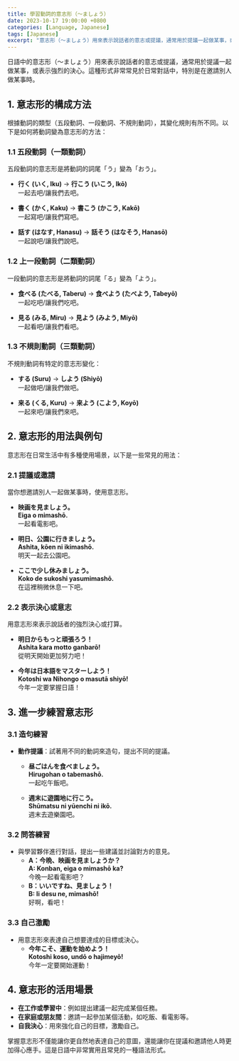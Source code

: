 ```yaml
---
title: 學習動詞的意志形（〜ましょう）
date: 2023-10-17 19:00:00 +0800
categories: [Language, Japanese]
tags: [Japanese] 
excerpt: "意志形（〜ましょう）用來表示說話者的意志或提議，通常用於提議一起做某事，或表示強烈的決心"
---
```


日語中的意志形（〜ましょう）用來表示說話者的意志或提議，通常用於提議一起做某事，或表示強烈的決心。這種形式非常常見於日常對話中，特別是在邀請別人做某事時。

## **1. 意志形的構成方法**

根據動詞的類型（五段動詞、一段動詞、不規則動詞），其變化規則有所不同。以下是如何將動詞變為意志形的方法：

### **1.1 五段動詞（一類動詞）**
五段動詞的意志形是將動詞的詞尾「う」變為「おう」。
- **行く (いく, Iku)** → **行こう (いこう, Ikō)**  
  一起去吧/讓我們去吧。

- **書く (かく, Kaku)** → **書こう (かこう, Kakō)**  
  一起寫吧/讓我們寫吧。

- **話す (はなす, Hanasu)** → **話そう (はなそう, Hanasō)**  
  一起說吧/讓我們說吧。

### **1.2 上一段動詞（二類動詞）**
一段動詞的意志形是將動詞的詞尾「る」變為「よう」。
- **食べる (たべる, Taberu)** → **食べよう (たべよう, Tabeyō)**  
  一起吃吧/讓我們吃吧。

- **見る (みる, Miru)** → **見よう (みよう, Miyō)**  
  一起看吧/讓我們看吧。

### **1.3 不規則動詞（三類動詞）**
不規則動詞有特定的意志形變化：
- **する (Suru)** → **しよう (Shiyō)**  
  一起做吧/讓我們做吧。

- **来る (くる, Kuru)** → **来よう (こよう, Koyō)**  
  一起來吧/讓我們來吧。

## **2. 意志形的用法與例句**

意志形在日常生活中有多種使用場景，以下是一些常見的用法：

### **2.1 提議或邀請**
當你想邀請別人一起做某事時，使用意志形。
- **映画を見ましょう。**  
  **Eiga o mimashō.**  
  一起看電影吧。

- **明日、公園に行きましょう。**  
  **Ashita, kōen ni ikimashō.**  
  明天一起去公園吧。

- **ここで少し休みましょう。**  
  **Koko de sukoshi yasumimashō.**  
  在這裡稍微休息一下吧。

### **2.2 表示決心或意志**
用意志形來表示說話者的強烈決心或打算。
- **明日からもっと頑張ろう！**  
  **Ashita kara motto ganbarō!**  
  從明天開始更加努力吧！

- **今年は日本語をマスターしよう！**  
  **Kotoshi wa Nihongo o masutā shiyō!**  
  今年一定要掌握日語！

## **3. 進一步練習意志形**

### **3.1 造句練習**
- **動作提議**：試著用不同的動詞來造句，提出不同的提議。
  - **昼ごはんを食べましょう。**  
    **Hirugohan o tabemashō.**  
    一起吃午飯吧。

  - **週末に遊園地に行こう。**  
    **Shūmatsu ni yūenchi ni ikō.**  
    週末去遊樂園吧。

### **3.2 問答練習**
- 與學習夥伴進行對話，提出一些建議並討論對方的意見。
  - **A：今晩、映画を見ましょうか？**  
    **A: Konban, eiga o mimashō ka?**  
    今晚一起看電影吧？
  - **B：いいですね、見ましょう！**  
    **B: Ii desu ne, mimashō!**  
    好啊，看吧！

### **3.3 自己激勵**
- 用意志形來表達自己想要達成的目標或決心。
  - **今年こそ、運動を始めよう！**  
    **Kotoshi koso, undō o hajimeyō!**  
    今年一定要開始運動！

## **4. 意志形的活用場景**

- **在工作或學習中**：例如提出建議一起完成某個任務。
- **在家庭或朋友間**：邀請一起參加某個活動，如吃飯、看電影等。
- **自我決心**：用來強化自己的目標，激勵自己。

掌握意志形不僅能讓你更自然地表達自己的意圖，還能讓你在提議和邀請他人時更加得心應手。這是日語中非常實用且常見的一種語法形式。
